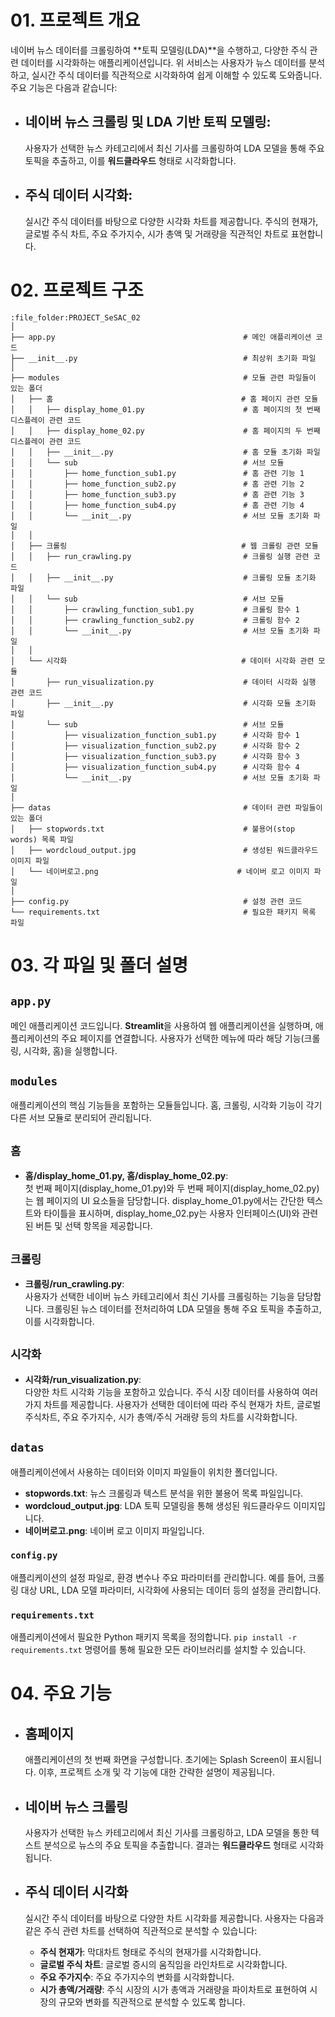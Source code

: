 # 01. 프로젝트 개요

네이버 뉴스 데이터를 크롤링하여 **토픽 모델링(LDA)**을 수행하고, 다양한 주식 관련 데이터를 시각화하는 애플리케이션입니다. 위 서비스는 사용자가 뉴스 데이터를 분석하고, 실시간 주식 데이터를 직관적으로 시각화하여 쉽게 이해할 수 있도록 도와줍니다. 주요 기능은 다음과 같습니다:

- ## **네이버 뉴스 크롤링 및 LDA 기반 토픽 모델링**:  
  사용자가 선택한 뉴스 카테고리에서 최신 기사를 크롤링하여 LDA 모델을 통해 주요 토픽을 추출하고, 이를 **워드클라우드** 형태로 시각화합니다.
  
- ## **주식 데이터 시각화**:  
  실시간 주식 데이터를 바탕으로 다양한 시각화 차트를 제공합니다. 주식의 현재가, 글로벌 주식 차트, 주요 주가지수, 시가 총액 및 거래량을 직관적인 차트로 표현합니다.

# 02. 프로젝트 구조


```
:file_folder:PROJECT_SeSAC_02
│
├── app.py                                          # 메인 애플리케이션 코드
├── __init__.py                                     # 최상위 초기화 파일
│
├── modules                                         # 모듈 관련 파일들이 있는 폴더
│   ├── 홈                                          # 홈 페이지 관련 모듈
│   │   ├── display_home_01.py                      # 홈 페이지의 첫 번째 디스플레이 관련 코드
│   │   ├── display_home_02.py                      # 홈 페이지의 두 번째 디스플레이 관련 코드
│   │   ├── __init__.py                             # 홈 모듈 초기화 파일
│   │   └── sub                                     # 서브 모듈
│   │       ├── home_function_sub1.py               # 홈 관련 기능 1
│   │       ├── home_function_sub2.py               # 홈 관련 기능 2
│   │       ├── home_function_sub3.py               # 홈 관련 기능 3
│   │       ├── home_function_sub4.py               # 홈 관련 기능 4
│   │       └── __init__.py                         # 서브 모듈 초기화 파일
│   │
│   ├── 크롤링                                       # 웹 크롤링 관련 모듈
│   │   ├── run_crawling.py                         # 크롤링 실행 관련 코드
│   │   ├── __init__.py                             # 크롤링 모듈 초기화 파일
│   │   └── sub                                     # 서브 모듈
│   │       ├── crawling_function_sub1.py           # 크롤링 함수 1
│   │       ├── crawling_function_sub2.py           # 크롤링 함수 2
│   │       └── __init__.py                         # 서브 모듈 초기화 파일
│   │
│   └── 시각화                                       # 데이터 시각화 관련 모듈
│       ├── run_visualization.py                    # 데이터 시각화 실행 관련 코드
│       ├── __init__.py                             # 시각화 모듈 초기화 파일
│       └── sub                                     # 서브 모듈
│           ├── visualization_function_sub1.py      # 시각화 함수 1
│           ├── visualization_function_sub2.py      # 시각화 함수 2
│           ├── visualization_function_sub3.py      # 시각화 함수 3
│           ├── visualization_function_sub4.py      # 시각화 함수 4
│           └── __init__.py                         # 서브 모듈 초기화 파일
│
├── datas                                           # 데이터 관련 파일들이 있는 폴더
│   ├── stopwords.txt                               # 불용어(stop words) 목록 파일
│   ├── wordcloud_output.jpg                        # 생성된 워드클라우드 이미지 파일
│   └── 네이버로고.png                               # 네이버 로고 이미지 파일
│
├── config.py                                       # 설정 관련 코드
└── requirements.txt                                # 필요한 패키지 목록 파일
```




# 03. 각 파일 및 폴더 설명

## `app.py`
메인 애플리케이션 코드입니다. **Streamlit**을 사용하여 웹 애플리케이션을 실행하며, 애플리케이션의 주요 페이지를 연결합니다. 사용자가 선택한 메뉴에 따라 해당 기능(크롤링, 시각화, 홈)을 실행합니다.

## `modules`
애플리케이션의 핵심 기능들을 포함하는 모듈들입니다. 홈, 크롤링, 시각화 기능이 각기 다른 서브 모듈로 분리되어 관리됩니다.

## `홈`
- **홈/display_home_01.py, 홈/display_home_02.py**:  
  첫 번째 페이지(display_home_01.py)와 두 번째 페이지(display_home_02.py)는 웹 페이지의 UI 요소들을 담당합니다. display_home_01.py에서는 간단한 텍스트와 타이틀을 표시하며, display_home_02.py는 사용자 인터페이스(UI)와 관련된 버튼 및 선택 항목을 제공합니다.

## `크롤링`
- **크롤링/run_crawling.py**:  
  사용자가 선택한 네이버 뉴스 카테고리에서 최신 기사를 크롤링하는 기능을 담당합니다. 크롤링된 뉴스 데이터를 전처리하여 LDA 모델을 통해 주요 토픽을 추출하고, 이를 시각화합니다.

## `시각화`
- **시각화/run_visualization.py**:  
  다양한 차트 시각화 기능을 포함하고 있습니다. 주식 시장 데이터를 사용하여 여러 가지 차트를 제공합니다. 사용자가 선택한 데이터에 따라 주식 현재가 차트, 글로벌 주식차트, 주요 주가지수, 시가 총액/주식 거래량 등의 차트를 시각화합니다.

## `datas`
애플리케이션에서 사용하는 데이터와 이미지 파일들이 위치한 폴더입니다.
- **stopwords.txt**: 뉴스 크롤링과 텍스트 분석을 위한 불용어 목록 파일입니다.
- **wordcloud_output.jpg**: LDA 토픽 모델링을 통해 생성된 워드클라우드 이미지입니다.
- **네이버로고.png**: 네이버 로고 이미지 파일입니다.

### `config.py`
애플리케이션의 설정 파일로, 환경 변수나 주요 파라미터를 관리합니다. 예를 들어, 크롤링 대상 URL, LDA 모델 파라미터, 시각화에 사용되는 데이터 등의 설정을 관리합니다.

### `requirements.txt`
애플리케이션에서 필요한 Python 패키지 목록을 정의합니다. `pip install -r requirements.txt` 명령어를 통해 필요한 모든 라이브러리를 설치할 수 있습니다.

# 04. 주요 기능

- ## **홈페이지**  
   애플리케이션의 첫 번째 화면을 구성합니다. 초기에는 Splash Screen이 표시됩니다. 이후, 프로젝트 소개 및 각 기능에 대한 간략한 설명이 제공됩니다.

- ## **네이버 뉴스 크롤링**  
   사용자가 선택한 뉴스 카테고리에서 최신 기사를 크롤링하고, LDA 모델을 통한 텍스트 분석으로 뉴스의 주요 토픽을 추출합니다. 결과는 **워드클라우드** 형태로 시각화됩니다.

- ## **주식 데이터 시각화**  
   실시간 주식 데이터를 바탕으로 다양한 차트 시각화를 제공합니다. 사용자는 다음과 같은 주식 관련 차트를 선택하여 직관적으로 분석할 수 있습니다:
   - **주식 현재가**: 막대차트 형태로 주식의 현재가를 시각화합니다.
   - **글로벌 주식 차트**: 글로벌 증시의 움직임을 라인차트로 시각화합니다.
   - **주요 주가지수**: 주요 주가지수의 변화를 시각화합니다.
   - **시가 총액/거래량**: 주식 시장의 시가 총액과 거래량을 파이차트로 표현하여 시장의 규모와 변화를 직관적으로 분석할 수 있도록 합니다.


